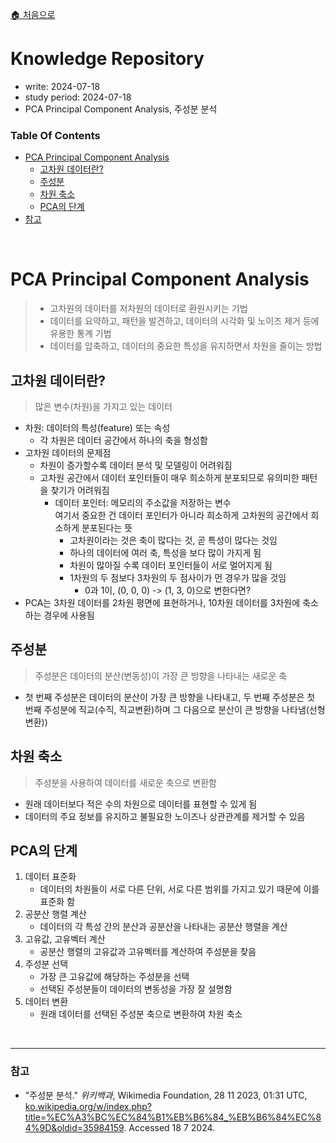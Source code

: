[🏠 처음으로](/README.md)

# Knowledge Repository

- write: 2024-07-18
- study period: 2024-07-18
- PCA Principal Component Analysis, 주성분 분석


### Table Of Contents

- [PCA Principal Component Analysis](#pca-principal-component-analysis)
  - [고차원 데이터란?](#고차원-데이터란)
  - [주성분](#주성분)
  - [차원 축소](#차원-축소)
  - [PCA의 단계](#pca의-단계)
- [참고](#참고)

<br>

# PCA Principal Component Analysis

> - 고차원의 데이터를 저차원의 데이터로 환원시키는 기법
> - 데이터를 요약하고, 패턴을 발견하고, 데이터의 시각화 및 노이즈 제거 등에 유용한 통계 기법
> - 데이터를 압축하고, 데이터의 중요한 특성을 유지하면서 차원을 줄이는 방법


## 고차원 데이터란?

> 많은 변수(차원)을 가지고 있는 데이터
- 차원: 데이터의 특성(feature) 또는 속성
    - 각 차원은 데이터 공간에서 하나의 축을 형성함
- 고차원 데이터의 문제점
    - 차원이 증가할수록 데이터 분석 및 모델링이 어려워짐
    - 고차원 공간에서 데이터 포인터들이 매우 희소하게 분포되므로 유의미한 패턴을 찾기가 어려워짐
        - 데이터 포인터: 메모리의 주소값을 저장하는 변수  
        여기서 중요한 건 데이터 포인터가 아니라 희소하게 고차원의 공간에서 희소하게 분포된다는 뜻
            - 고차원이라는 것은 축이 많다는 것, 곧 특성이 많다는 것임
            - 하나의 데이터에 여러 축, 특성을 보다 많이 가지게 됨
            - 차원이 많아질 수록 데이터 포인터들이 서로 멀어지게 됨
            - 1차원의 두 점보다 3차원의 두 점사이가 먼 경우가 많을 것임
                -  0과 1이, (0, 0, 0) -> (1, 3, 0)으로 변한다면?
- PCA는 3차원 데이터를 2차원 평면에 표현하거나, 10차원 데이터를 3차원에 축소하는 경우에 사용됨


## 주성분

> 주성분은 데이터의 분산(변동성)이 가장 큰 방향을 나타내는 새로운 축
- 첫 번째 주성분은 데이터의 분산이 가장 큰 방향을 나타내고, 두 번째 주성분은 첫 번째 주성분에 직교(수직, 직교변환)하며 그 다음으로 분산이 큰 방향을 나타냄(선형 변환))


## 차원 축소

> 주성분을 사용하여 데이터를 새로운 축으로 변환함
- 원래 데이터보다 적은 수의 차원으로 데이터를 표현할 수 있게 됨
- 데이터의 주요 정보를 유지하고 불필요한 노이즈나 상관관계를 제거할 수 있음

## PCA의 단계

1. 데이터 표준화
    - 데이터의 차원들이 서로 다른 단위, 서로 다른 범위를 가지고 있기 때문에 이를 표준화 함
2. 공분산 행렬 계산
    - 데이터의 각 특성 간의 분산과 공분산을 나타내는 공분산 행렬을 계산
3. 고유값, 고유벡터 계산
    - 공분산 행렬의 고유값과 고유벡터를 계산하여 주성분을 찾음
4. 주성분 선택
    - 가장 큰 고유값에 해당하는 주성분을 선택
    - 선택된 주성분들이 데이터의 변동성을 가장 잘 설명함
5. 데이터 변환
    - 원래 데이터를 선택된 주성분 축으로 변환하여 차원 축소


<br>

---

### 참고

- "주성분 분석." _위키백과_, Wikimedia Foundation, 28 11 2023, 01:31 UTC, [ko.wikipedia.org/w/index.php?title=%EC%A3%BC%EC%84%B1%EB%B6%84_%EB%B6%84%EC%84%9D&oldid=35984159](https://ko.wikipedia.org/w/index.php?title=%EC%A3%BC%EC%84%B1%EB%B6%84_%EB%B6%84%EC%84%9D&oldid=35984159). Accessed 18 7 2024.